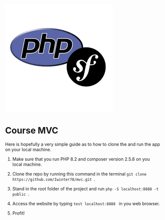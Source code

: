 <img src="./public/img/phpxsymfony.png">

Course MVC
=====================
Here is hopefully a very simple guide as to how to clone the and run the app on your local machine.

1. Make sure that you run PHP 8.2 and composer version 2.5.8 on you local machine.

2. Clone the repo by running this command in the terminal ```git clone https://github.com/Iwinter78/mvc.git ```.

3. Stand in the root folder of the project and run ```php -S localhost:8888 -t public ```.

4. Access the website by typing ```test localhost:8888 ``` in you web browser.

5. Profit!